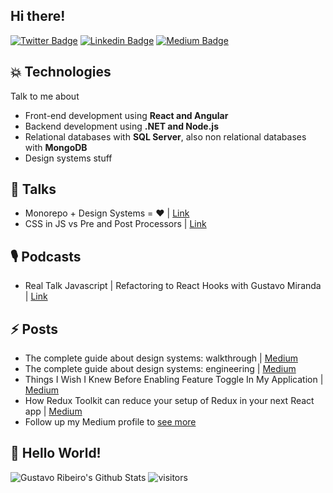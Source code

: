 <h2> Hi there! </h2>

[![Twitter Badge](https://img.shields.io/badge/-@gstvribs-1ca0f1?style=flat-square&labelColor=1ca0f1&logo=twitter&logoColor=white&link=https://twitter.com/gstvribs)](https://twitter.com/gstvribs) [![Linkedin Badge](https://img.shields.io/badge/-gstvribs-blue?style=flat-square&logo=Linkedin&logoColor=white&link=https://www.linkedin.com/in/gstvribs/)](https://www.linkedin.com/in/gstvribs/) [![Medium Badge](https://img.shields.io/badge/-@gstvribs-03a57a?style=flat-square&labelColor=000000&logo=Medium&link=https://medium.com/@gstvribs/)](https://medium.com/@gstvribs)

## 💥 Technologies
Talk to me about
- Front-end development using **React and Angular**
- Backend development using **.NET and Node.js**
- Relational databases with **SQL Server**, also non relational databases with **MongoDB**
- Design systems stuff

## 🎤 Talks
* Monorepo + Design Systems = ❤ | [Link](https://www.youtube.com/watch?v=xo57BjNlcxI&ab_channel=ComunidadeReactBrasil)
* CSS in JS vs Pre and Post Processors | [Link](https://docs.google.com/presentation/d/1dP8gN-vckKZ5EJhMe7QnwsiYPwC2fBfqvimPBRiJL8k/edit?usp=sharing)

## 🎙️ Podcasts
* Real Talk Javascript | Refactoring to React Hooks with Gustavo Miranda | [Link](https://open.spotify.com/episode/2yplPmiiJ1x8YCJDj9hsT6?si=1CM2JiWAQ5a7jxtAe-gKRg)

## ⚡ Posts
* The complete guide about design systems: walkthrough | [Medium](https://medium.com/ci-t/the-complete-guide-about-design-systems-walkthrough-764f0b866bca)
* The complete guide about design systems: engineering | [Medium](https://medium.com/ci-t/the-complete-guide-about-design-systems-engineering-cd332cf520f2)
* Things I Wish I Knew Before Enabling Feature Toggle In My Application | [Medium](https://itnext.io/things-to-think-before-enabling-feature-toggle-in-your-application-91880373a0ed)
* How Redux Toolkit can reduce your setup of Redux in your next React app | [Medium](https://itnext.io/how-redux-toolkit-can-reduce-your-setup-of-redux-in-your-react-app-d87baab59268)
* Follow up my Medium profile to [see more](https://medium.com/@gstvribs)

## 🤔 Hello World!
![Gustavo Ribeiro's Github Stats](https://github-readme-stats.vercel.app/api?username=gstvribs&hide=["issues"]&show_icons=true)
![visitors](https://visitor-badge.glitch.me/badge?page_id=gstvribs.visitor-badge)
